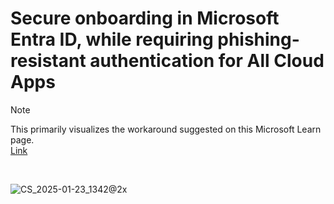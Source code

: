 # Secure onboarding in Microsoft Entra ID, while requiring phishing-resistant authentication for All Cloud Apps

> [!NOTE]
> This primarily visualizes the workaround suggested on this Microsoft Learn page.<br>
> [Link](https://learn.microsoft.com/en-us/entra/identity/authentication/how-to-support-authenticator-passkey#workarounds-for-an-authentication-strength-conditional-access-policy-loop)
<br>

![CS_2025-01-23_1342@2x](https://github.com/user-attachments/assets/1fa08b15-99d6-4e61-b9f5-49425383ac55)




